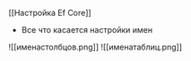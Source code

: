 [[Настройка Ef Core]]

- Все что касается настройки имен
 
![[именастолбцов.png]]
![[именатаблиц.png]]